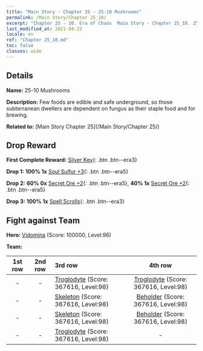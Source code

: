 ```yaml
---
title: "Main Story - Chapter 25 - 25-10 Mushrooms"
permalink: /Main Story/Chapter 25_10/
excerpt: "Chapter 25 - 10. Era of Chaos  Main Story - Chapter 25_10. 25-10 Mushrooms"
last_modified_at: 2021-04-23
locale: en
ref: "Chapter 25_10.md"
toc: false
classes: wide
---
```


## Details

 **Name:** 25-10 Mushrooms

 **Description:** Few foods are edible and safe underground, so those subterranean dwellers are dependent on fungus as their staple food and for brewing.

 **Related to:** [Main Story Chapter 25](/Main Story/Chapter 25/)

## Drop Reward

 **First Complete Reward:** [Silver Key](/Items/con_693/){: .btn .btn--era3}

 **Drop 1:** **100% 1x** [Soul Sulfur +3](/Items/mat_85/){: .btn .btn--era5}

 **Drop 2:** **60% 0x** [Secret Ore +2](/Items/mat_75/){: .btn .btn--era5}, **40% 1x** [Secret Ore +2](/Items/mat_75/){: .btn .btn--era5}

 **Drop 3:** **100% 1x** [Spell Scrolls](/Items/con_694/){: .btn .btn--era3}


## Fight against Team
 **Hero:** [Vidomina](/heroes/Vidomina/) (Score: 100000, Level:96)

 **Team:**


  | 1st row | 2nd row | 3rd row | 4th row |
  |:----:|:----:|:----|:----:|
  | - | - | [Troglodyte](/units/Troglodyte/) (Score: 367616, Level:98)  | [Troglodyte](/units/Troglodyte/) (Score: 367616, Level:98)  |
  | - | - | [Skeleton](/units/Skeleton/) (Score: 367616, Level:98)  | [Beholder](/units/Beholder/) (Score: 367616, Level:98)  |
  | - | - | [Skeleton](/units/Skeleton/) (Score: 367616, Level:98)  | [Beholder](/units/Beholder/) (Score: 367616, Level:98)  |
  | - | - | [Troglodyte](/units/Troglodyte/) (Score: 367616, Level:98)  | - |



